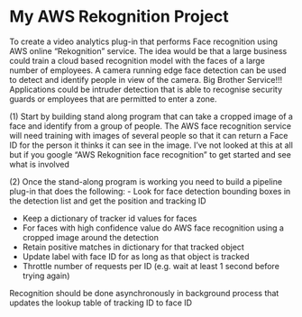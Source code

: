 # My AWS Rekognition Project
To create a video analytics plug-in that performs Face recognition using AWS online “Rekognition” service. The idea would be that a large business could train a cloud based recognition model with the faces of a large number of employees. A camera running edge face detection can be used to detect and identify people in view of the camera. Big Brother Service!!! Applications could be intruder detection that is able to recognise security guards or employees that are permitted to enter a zone.

(1)	Start by building stand along program that can take a cropped image of a face and identify from a group of people. The AWS face recognition service will need training with images of several people so that it can return a Face ID for the person it thinks it can see in the image. I’ve not looked at this at all but if you google “AWS Rekognition face recognition” to get started and see what is involved

(2) Once the stand-along program is working you need to build a pipeline plug-in that does the following:
               - Look for face detection bounding boxes in the detection list and get the position and tracking ID
- Keep a dictionary of tracker id values for faces
- For faces with high confidence value do AWS face recognition using a cropped image around the detection
- Retain positive matches in dictionary for that tracked object
- Update label with face ID for as long as that object is tracked
- Throttle number of requests per ID (e.g. wait at least 1 second before trying again)

Recognition should be done asynchronously in background process that updates the lookup table of tracking ID to face ID
